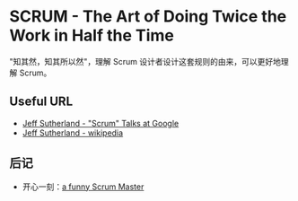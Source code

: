 # SCRUM - The Art of Doing Twice the Work in Half the Time

"知其然，知其所以然"，理解 Scrum 设计者设计这套规则的由来，可以更好地理解 Scrum。


## Useful URL

 * [Jeff Sutherland - "Scrum" Talks at Google][1]
 * [Jeff Sutherland - wikipedia][3]

## 后记

 * 开心一刻：[a funny Scrum Master][2]

[1]:https://www.youtube.com/watch?v=2L1oBLTICx4
[2]:https://www.youtube.com/watch?v=oheekef7oJk
[3]:https://en.wikipedia.org/wiki/Jeff_Sutherland
